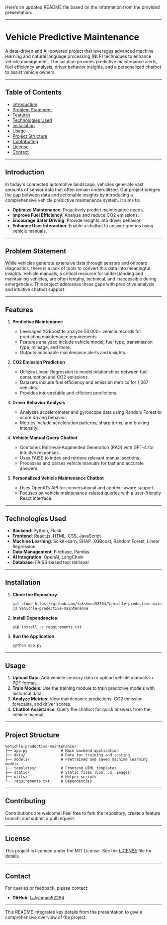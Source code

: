 Here’s an updated README file based on the information from the provided presentation:

---

# Vehicle Predictive Maintenance

A data-driven and AI-powered project that leverages advanced machine learning and natural language processing (NLP) techniques to enhance vehicle management. The solution provides predictive maintenance alerts, fuel efficiency analysis, driver behavior insights, and a personalized chatbot to assist vehicle owners.

---

## Table of Contents

- [Introduction](#introduction)
- [Problem Statement](#problem-statement)
- [Features](#features)
- [Technologies Used](#technologies-used)
- [Installation](#installation)
- [Usage](#usage)
- [Project Structure](#project-structure)
- [Contributing](#contributing)
- [License](#license)
- [Contact](#contact)

---

## Introduction

In today's connected automotive landscape, vehicles generate vast amounts of sensor data that often remain underutilized. Our project bridges the gap between data and actionable insights by introducing a comprehensive vehicle predictive maintenance system. It aims to:

- **Optimize Maintenance**: Proactively predict maintenance needs.
- **Improve Fuel Efficiency**: Analyze and reduce CO2 emissions.
- **Encourage Safer Driving**: Provide insights into driver behavior.
- **Enhance User Interaction**: Enable a chatbot to answer queries using vehicle manuals.

---

## Problem Statement

While vehicles generate extensive data through sensors and onboard diagnostics, there is a lack of tools to convert this data into meaningful insights. Vehicle manuals, a critical resource for understanding and maintaining vehicles, are often lengthy, technical, and inaccessible during emergencies. This project addresses these gaps with predictive analysis and intuitive chatbot support.

---

## Features

1. **Predictive Maintenance**
   - Leverages XGBoost to analyze 50,000+ vehicle records for predicting maintenance requirements.
   - Features analyzed include vehicle model, fuel type, transmission type, mileage, and more.
   - Outputs actionable maintenance alerts and insights.

2. **CO2 Emission Prediction**
   - Utilizes Linear Regression to model relationships between fuel consumption and CO2 emissions.
   - Datasets include fuel efficiency and emission metrics for 1,067 vehicles.
   - Provides interpretable and efficient predictions.

3. **Driver Behavior Analysis**
   - Analyzes accelerometer and gyroscope data using Random Forest to score driving behavior.
   - Metrics include acceleration patterns, sharp turns, and braking intensity.

4. **Vehicle Manual Query Chatbot**
   - Combines Retrieval-Augmented Generation (RAG) with GPT-4 for intuitive responses.
   - Uses FAISS to index and retrieve relevant manual sections.
   - Processes and parses vehicle manuals for fast and accurate answers.

5. **Personalized Vehicle Maintenance Chatbot**
   - Uses OpenAI’s API for conversational and context-aware support.
   - Focuses on vehicle maintenance-related queries with a user-friendly React interface.

---

## Technologies Used

- **Backend**: Python, Flask
- **Frontend**: React.js, HTML, CSS, JavaScript
- **Machine Learning**: Scikit-learn, SHAP, XGBoost, Random Forest, Linear Regression
- **Data Management**: Firebase, Pandas
- **AI Integration**: OpenAI, LangChain
- **Database**: FAISS-based text retrieval

---

## Installation

1. **Clone the Repository**:
   ```bash
   git clone https://github.com/lakshman52264/Vehichle-predective-maintenance.git
   cd Vehichle-predective-maintenance
   ```

2. **Install Dependencies**:
   ```bash
   pip install -r requirements.txt
   ```

3. **Run the Application**:
   ```bash
   python app.py
   ```

---

## Usage

1. **Upload Data**: Add vehicle sensory data or upload vehicle manuals in PDF format.
2. **Train Models**: Use the training module to train predictive models with historical data.
3. **Analyze Metrics**: View maintenance predictions, CO2 emission forecasts, and driver scores.
4. **Chatbot Assistance**: Query the chatbot for quick answers from the vehicle manual.

---

## Project Structure

```
Vehichle-predective-maintenance/
├── app.py               # Main backend application
├── data/                # Data for training and testing
├── models/              # Pretrained and saved machine learning models
├── templates/           # Frontend HTML templates
├── static/              # Static files (CSS, JS, images)
├── utils/               # Helper scripts
└── requirements.txt     # Dependencies
```

---

## Contributing

Contributions are welcome! Feel free to fork the repository, create a feature branch, and submit a pull request.

---

## License

This project is licensed under the MIT License. See the [LICENSE](LICENSE) file for details.

---

## Contact

For queries or feedback, please contact:
- **GitHub**: [Lakshman52264](https://github.com/lakshman52264)

--- 

This README integrates key details from the presentation to give a comprehensive overview of the project.
